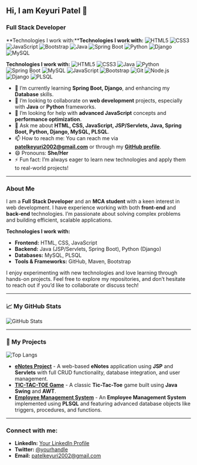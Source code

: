 ## Hi, I am Keyuri Patel 👋
### Full Stack Developer

**Technologies I work with:****Technologies I work with:**
![HTML5](https://img.shields.io/badge/HTML5-%23E34F26.svg?style=flat-square&logo=html5&logoColor=white) 
![CSS3](https://img.shields.io/badge/CSS3-%231572B6.svg?style=flat-square&logo=css3&logoColor=white) 
![JavaScript](https://img.shields.io/badge/JavaScript-%23F7DF1E.svg?style=flat-square&logo=javascript&logoColor=white)
![Bootstrap](https://img.shields.io/badge/Bootstrap-%23563D7C.svg?style=flat-square&logo=bootstrap&logoColor=white)
![Java](https://img.shields.io/badge/Java-%23FFB813.svg?style=flat-square&logo=java&logoColor=white) 
![Spring Boot](https://img.shields.io/badge/Spring%20Boot-%236DB33F.svg?style=flat-square&logo=spring-boot&logoColor=white) 
![Python](https://img.shields.io/badge/Python-%233B8EB9.svg?style=flat-square&logo=python&logoColor=white) 
![Django](https://img.shields.io/badge/Django-%23092E20.svg?style=flat-square&logo=django&logoColor=white)
![MySQL](https://img.shields.io/badge/MySQL-%2300f.svg?style=flat-square&logo=mysql&logoColor=white) 


**Technologies I work with:**
![HTML5](https://img.shields.io/badge/HTML5-%23E34F26.svg?style=for-the-badge&logo=html5&logoColor=white) 
![CSS3](https://img.shields.io/badge/CSS3-%231572B6.svg?style=for-the-badge&logo=css3&logoColor=white) 
![Java](https://img.shields.io/badge/Java-%23FFB813.svg?style=for-the-badge&logo=java&logoColor=white) 
![Python](https://img.shields.io/badge/Python-%233B8EB9.svg?style=for-the-badge&logo=python&logoColor=white) 
![Spring Boot](https://img.shields.io/badge/Spring%20Boot-%236DB33F.svg?style=for-the-badge&logo=spring-boot&logoColor=white) 
![MySQL](https://img.shields.io/badge/MySQL-%2300f.svg?style=for-the-badge&logo=mysql&logoColor=white) 
![JavaScript](https://img.shields.io/badge/JavaScript-%23F7DF1E.svg?style=for-the-badge&logo=javascript&logoColor=white)
![Bootstrap](https://img.shields.io/badge/Bootstrap-%23563D7C.svg?style=for-the-badge&logo=bootstrap&logoColor=white)
![Git](https://img.shields.io/badge/Git-%23F05032.svg?style=for-the-badge&logo=git&logoColor=white)
![Node.js](https://img.shields.io/badge/Node.js-%23339933.svg?style=for-the-badge&logo=node.js&logoColor=white)
![Django](https://img.shields.io/badge/Django-%23092E20.svg?style=for-the-badge&logo=django&logoColor=white)
![PLSQL](https://img.shields.io/badge/PLSQL-%2300f.svg?style=for-the-badge&logo=oracle&logoColor=white)


- 🌱 I’m currently learning **Spring Boot, Django**, and enhancing my **Database** skills.
- 👯 I’m looking to collaborate on **web development** projects, especially with **Java** or **Python** frameworks.
- 🤔 I’m looking for help with **advanced JavaScript** concepts and **performance optimization**.
- 💬 Ask me about **HTML, CSS, JavaScript, JSP/Servlets, Java, Spring Boot, Python, Django, MySQL, PLSQL**.
- 📫 How to reach me: You can reach me via **patelkeyuri2002@gmail.com** or through my **[GitHub profile](https://github.com/patelkeyuri2012)**.
- 😄 Pronouns: **She/Her**
- ⚡ Fun fact: I’m always eager to learn new technologies and apply them to real-world projects!

---

### About Me

I am a **Full Stack Developer** and an **MCA student** with a keen interest in web development. I have experience working with both **front-end** and **back-end** technologies. I’m passionate about solving complex problems and building efficient, scalable applications.

**Technologies I work with:**
- **Frontend:** HTML, CSS, JavaScript
- **Backend:** Java (JSP/Servlets, Spring Boot), Python (Django)
- **Databases:** MySQL, PLSQL
- **Tools & Frameworks:** GitHub, Maven, Bootstrap

I enjoy experimenting with new technologies and love learning through hands-on projects. Feel free to explore my repositories, and don’t hesitate to reach out if you’d like to collaborate or discuss tech!

---

### 📈 My GitHub Stats
![GitHub Stats](https://github-readme-stats.vercel.app/api?username=patelkeyuri2012&show_icons=true&theme=transparent)

---

### 📂 My Projects
![Top Langs](https://github-readme-stats.vercel.app/api/top-langs/?username=patelkeyuri2012&layout=compact)
- [**eNotes Project**](https://github.com/patelkeyuri2012/enotes) - A web-based **eNotes** application using **JSP** and **Servlets** with full CRUD functionality, database integration, and user management.
- [**TIC-TAC-TOE Game**](https://github.com/patelkeyuri2012/tic-tac-toe) - A classic **Tic-Tac-Toe** game built using **Java Swing** and **AWT**.
- [**Employee Management System**](https://github.com/patelkeyuri2012/employee-management) - An **Employee Management System** implemented using **PLSQL** and featuring advanced database objects like triggers, procedures, and functions.

---

### Connect with me:
- **LinkedIn:** [Your LinkedIn Profile](https://www.linkedin.com/in/your-profile)
- **Twitter:** [@yourhandle](https://twitter.com/yourhandle)
- **Email:** [patelkeyuri2002@gmail.com](mailto:patelkeyuri2002@gmail.com)
